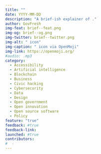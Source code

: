 ```yaml
---
title: ""
date: YYYY-MM-DD
description: "A brief-ish explainer of ."
author: GovFresh
img-feat: brief--feat.png
img-og: brief--og.png
img-twitter: brief--twitter.png
img-alt: " icon"
img-caption: " icon via OpenMoji"
img-link: https://openmoji.org/
#audio: .mp3
category:
  - Accessibility
  - Artificial intelligence
  - Blockchain
  - Business
  - Civic hacking
  - Cybersecurity
  - Data
  - Design
  - Open government
  - Open innovation
  - Open source software
  - Policy
feature: "true"
feedback: #true
feedback-link: 
launched: #true
contributors:
#  - 
---
```


